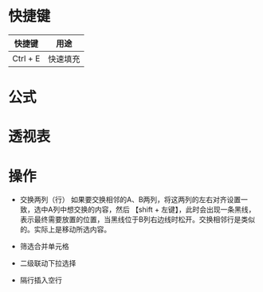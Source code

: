 # 快捷键  
| 快捷键 | 用途 |
| -------- | -------- |
| Ctrl + E | 快速填充 |

# 公式  

# 透视表  

# 操作  
* 交换两列（行）
如果要交换相邻的A、B两列，将这两列的左右对齐设置一致，选中A列中想交换的内容，然后 【shift + 左键】，此时会出现一条黑线，表示最终需要放置的位置，当黑线位于B列右边线时松开。交换相邻行是类似的。实际上是移动所选内容。  

* 筛选合并单元格  

* 二级联动下拉选择    

* 隔行插入空行  
